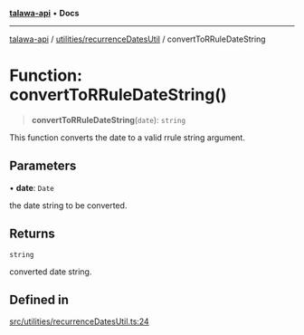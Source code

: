 [**talawa-api**](../../../README.md) • **Docs**

***

[talawa-api](../../../modules.md) / [utilities/recurrenceDatesUtil](../README.md) / convertToRRuleDateString

# Function: convertToRRuleDateString()

> **convertToRRuleDateString**(`date`): `string`

This function converts the date to a valid rrule string argument.

## Parameters

• **date**: `Date`

the date string to be converted.

## Returns

`string`

converted date string.

## Defined in

[src/utilities/recurrenceDatesUtil.ts:24](https://github.com/PalisadoesFoundation/talawa-api/blob/6712e9940a5702665afc506fa9f6e9d7e1dc7991/src/utilities/recurrenceDatesUtil.ts#L24)
